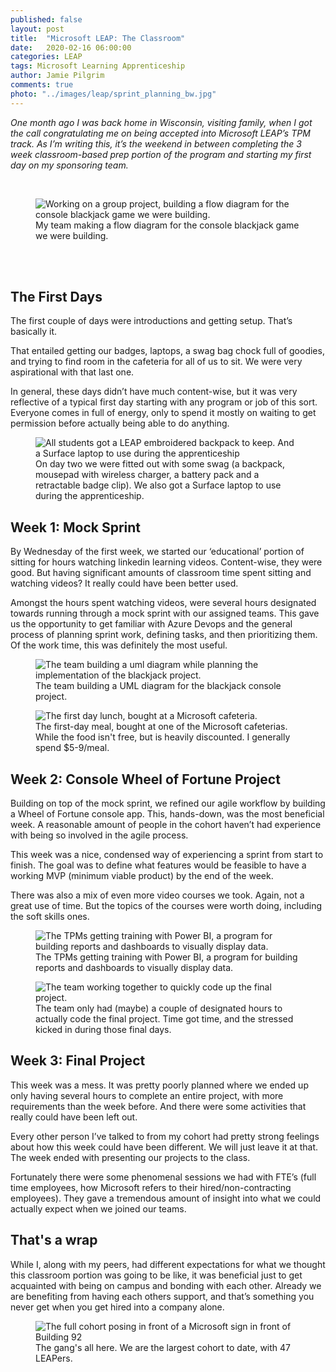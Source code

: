 ```yaml
---
published: false
layout: post
title:  "Microsoft LEAP: The Classroom"
date:   2020-02-16 06:00:00
categories: LEAP
tags: Microsoft Learning Apprenticeship
author: Jamie Pilgrim
comments: true
photo: "../images/leap/sprint_planning_bw.jpg"
---
```



<p><em>One month ago I was back home in Wisconsin, visiting family, when I got the call congratulating me on being accepted into Microsoft LEAP’s TPM track. As I’m writing this, it’s the weekend in between completing the 3 week classroom-based prep portion of the program and starting my first day on my sponsoring team.</em></p>

<br>

<figure>
  <img src="../images/leap/group_project_planning.jpg" alt="Working on a group project, building a flow diagram for the console blackjack game we were building.">
  <figcaption> My team making a flow diagram for the console blackjack game we were building.</figcaption>
</figure>

<br><br>

<h2> The First Days </h2>

<p>The first couple of days were introductions and getting setup. That’s basically it.</p>

<p>
That entailed getting our badges, laptops, a swag bag chock full of goodies, and trying to find room in the cafeteria for all of us to sit. We were very aspirational with that last one.
</p>

<p>
In general, these days didn’t have much content-wise, but it was very reflective of a typical first day starting with any program or job of this sort. Everyone comes in full of energy, only to spend it mostly on waiting to get permission before actually being able to do anything.
</p>

<figure>
  <img src="../images/leap/swag.jpg" alt="All students got a LEAP embroidered backpack to keep. And a Surface laptop to use during the apprenticeship">
  <figcaption>On day two we were fitted out with some swag (a backpack, mousepad with wireless charger, a battery pack and a retractable badge clip). We also got a Surface laptop to use during the apprenticeship.</figcaption>
</figure>

<h2> Week 1: Mock Sprint </h2>

<p>
By Wednesday of the first week, we started our ‘educational’ portion of sitting for hours watching linkedin learning videos. Content-wise, they were good. But having significant amounts of classroom time spent sitting and watching videos? It really could have been better used.
</p>

<p>
Amongst the hours spent watching videos, were several hours designated towards running through a mock sprint with our assigned teams. This gave us the opportunity to get familiar with Azure Devops and the general process of planning sprint work, defining tasks, and then prioritizing them. Of the work time, this was definitely the most useful.
</p>


<figure>
  <img src="../images/leap/project_uml_design.jpg" alt="The team building a uml diagram while planning the implementation of the blackjack project.">
  <figcaption>The team building a UML diagram for the blackjack console project.</figcaption>
</figure>
<figure>
  <img src="../images/leap/lunch.jpg" alt="The first day lunch, bought at a Microsoft cafeteria.">
  <figcaption>The first-day meal, bought at one of the Microsoft cafeterias. While the food isn't free, but is heavily discounted. I generally spend $5-9/meal. </figcaption>
</figure>


<h2> Week 2: Console Wheel of Fortune Project </h2>

<p>
Building on top of the mock sprint, we refined our agile workflow by building a Wheel of Fortune console app. This, hands-down, was the most beneficial week. A reasonable amount of people in the cohort haven’t had experience with being so involved in the agile process.
</p>

<p>
This week was a nice, condensed way of experiencing a sprint from start to finish. The goal was to define what features would be feasible to have a working MVP (minimum viable product) by the end of the week.
</p>

<p>
There was also a mix of even more video courses we took. Again, not a great use of time. But the topics of the courses were worth doing, including the soft skills ones.
</p>

<figure>
  <img src="../images/leap/power_bi_demo.jpg" alt="The TPMs getting training with Power BI, a program for building reports and dashboards to visually display data.">
  <figcaption>The TPMs getting training with Power BI, a program for building reports and dashboards to visually display data.</figcaption>
</figure>
<figure>
  <img src="../images/leap/project_crunch_time.jpg" alt="The team working together to quickly code up the final project.">
  <figcaption>The team only had (maybe) a couple of designated hours to actually code the final project. Time got time, and the stressed kicked in during those final days.</figcaption>
</figure>

<h2> Week 3: Final Project </h2>

<p>
This week was a mess. It was pretty poorly planned where we ended up only having several hours to complete an entire project, with more requirements than the week before. And there were some activities that really could have been left out.
</p>

<p>
Every other person I’ve talked to from my cohort had pretty strong feelings about how this week could have been different. We will just leave it at that. The week ended with presenting our projects to the class.
</p>

<p>
Fortunately there were some phenomenal sessions we had with FTE’s (full time employees, how Microsoft refers to their hired/non-contracting employees). They gave a tremendous amount of insight into what we could actually expect when we joined our teams.
</p>

<h2> That's a wrap </h2>

<p>
While I, along with my peers, had different expectations for what we thought this classroom portion was going to be like, it was beneficial just to get acquainted with being on campus and bonding with each other. Already we are benefiting from having each others support, and that’s something you never get when you get hired into a company alone.
</p>


<figure>
  <img src="../images/leap/leap_cohort_16.jpg" alt="The full cohort posing in front of a Microsoft sign in front of Building 92">
  <figcaption>The gang's all here. We are the largest cohort to date, with 47 LEAPers.</figcaption>
</figure>
